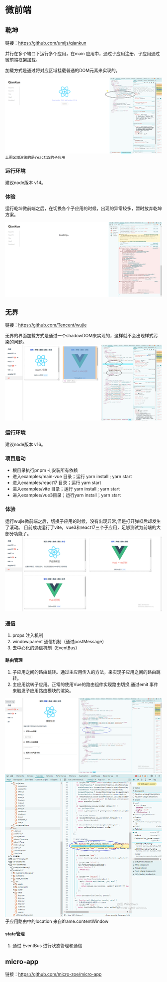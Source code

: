 # 微前端

## 乾坤
链接：https://github.com/umijs/qiankun

并行在多个端口下运行多个应用，在main 应用中，通过子应用注册，子应用通过微前端框架加载。

加载方式是通过将对应区域挂载普通的DOM元素来实现的。


![img.png](img/img2.png)
`上图区域渲染的是react15的子应用`

### 运行环境
建议node版本 v14。
### 体验
运行乾坤微前端之后，在切换各个子应用的时候，出现的异常较多，暂时放弃乾坤方案。

![img.png](img/img1.png)
## 无界
链接：https://github.com/Tencent/wujie

无界的界面加载方式是通过一个shadowDOM来实现的，这样就不会出现样式污染的问题。
![img.png](img/img4.png)
### 运行环境
建议node版本 v16。
### 项目启动
- 根目录执行pnpm -i;安装所有依赖
- 进入examples/main-vue 目录；运行 yarn install ; yarn start
- 进入examples/react17 目录；运行 yarn start
- 进入examples/vite 目录；运行 yarn install ; yarn start
- 进入examples/vue3目录；运行yarn install；yarn start
### 体验
运行wujie微前端之后，切换子应用的时候，没有出现异常,但是打开弹框后却发生了滚动。
目前成功运行了vite，vue3和react17三个子应用，足够测试为前端的大部分功能了。
![img.png](img/img3.png)
### 通信
1. props 注入机制
2. window.parent 通信机制（通过postMessage）
3. 去中心化的通信机制（EventBus）
#### 路由管理
1. 子应用之间的路由跳转。通过主应用传入的方法，来实现子应用之间的路由跳转。
2. 主应用跳转子应用。正常的使用Vue的路由组件实现路由切换,通过emit 事件来触发子应用路由模块的渲染。

![img.png](img/img5.png)
![img.png](img/img6.png)
子应用路由中的location 来自iframe.contentWindow

#### state管理
1. 通过 EventBus 进行状态管理和通信
## micro-app
链接：https://github.com/micro-zoe/micro-app
